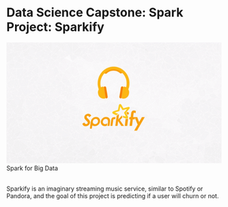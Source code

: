 # Data Science Capstone: Spark Project: Sparkify
![Alt text](./img/sparkify_mini.png?raw=true "Sparkify Music Digital Service")
<br>Spark for Big Data

<br>Sparkify is an imaginary streaming music service, similar to Spotify or Pandora, 
and the goal of this project is predicting if a user will churn or not.
<br>

